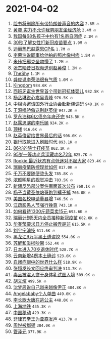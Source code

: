 # 2021-04-02

1. [脸书将删除所有带特朗普声音的内容](https://s.weibo.com/weibo?q=%23%E8%84%B8%E4%B9%A6%E5%B0%86%E5%88%A0%E9%99%A4%E6%89%80%E6%9C%89%E5%B8%A6%E7%89%B9%E6%9C%97%E6%99%AE%E5%A3%B0%E9%9F%B3%E7%9A%84%E5%86%85%E5%AE%B9%23&Refer=top) `2.6M 🔥`
1. [黄奕 实力不允许我男朋友坐经济舱](https://s.weibo.com/weibo?q=%E9%BB%84%E5%A5%95%20%E5%AE%9E%E5%8A%9B%E4%B8%8D%E5%85%81%E8%AE%B8%E6%88%91%E7%94%B7%E6%9C%8B%E5%8F%8B%E5%9D%90%E7%BB%8F%E6%B5%8E%E8%88%B1&Refer=top) `2.4M 🔥`
1. [我国每68名孩子中约有1名患自闭症](https://s.weibo.com/weibo?q=%23%E6%88%91%E5%9B%BD%E6%AF%8F68%E5%90%8D%E5%AD%A9%E5%AD%90%E4%B8%AD%E7%BA%A6%E6%9C%891%E5%90%8D%E6%82%A3%E8%87%AA%E9%97%AD%E7%97%87%23&Refer=top) `2.1M 🔥`
1. [30秒了解女性打新冠疫苗要点](https://s.weibo.com/weibo?q=%2330%E7%A7%92%E4%BA%86%E8%A7%A3%E5%A5%B3%E6%80%A7%E6%89%93%E6%96%B0%E5%86%A0%E7%96%AB%E8%8B%97%E8%A6%81%E7%82%B9%23&Refer=top) `1.9M 🔥`
1. [迪丽热巴赵露思CP名](https://s.weibo.com/weibo?q=%E8%BF%AA%E4%B8%BD%E7%83%AD%E5%B7%B4%E8%B5%B5%E9%9C%B2%E6%80%9DCP%E5%90%8D&Refer=top) `1.7M 🔥`
1. [李荣浩说同事给他拍的照片像村痞](https://s.weibo.com/weibo?q=%E6%9D%8E%E8%8D%A3%E6%B5%A9%E8%AF%B4%E5%90%8C%E4%BA%8B%E7%BB%99%E4%BB%96%E6%8B%8D%E7%9A%84%E7%85%A7%E7%89%87%E5%83%8F%E6%9D%91%E7%97%9E&Refer=top) `1.5M 🔥`
1. [米佧把邢克垒吻懵了](https://s.weibo.com/weibo?q=%23%E7%B1%B3%E4%BD%A7%E6%8A%8A%E9%82%A2%E5%85%8B%E5%9E%92%E5%90%BB%E6%87%B5%E4%BA%86%23&Refer=top) `1.2M 🔥`
1. [张杰晒昔日视频送别赵英俊](https://s.weibo.com/weibo?q=%E5%BC%A0%E6%9D%B0%E6%99%92%E6%98%94%E6%97%A5%E8%A7%86%E9%A2%91%E9%80%81%E5%88%AB%E8%B5%B5%E8%8B%B1%E4%BF%8A&Refer=top) `1.2M 🔥`
1. [TheShy](https://s.weibo.com/weibo?q=TheShy&Refer=top) `1.1M 🔥`
1. [龚俊说李荣浩很有气质](https://s.weibo.com/weibo?q=%23%E9%BE%9A%E4%BF%8A%E8%AF%B4%E6%9D%8E%E8%8D%A3%E6%B5%A9%E5%BE%88%E6%9C%89%E6%B0%94%E8%B4%A8%23&Refer=top) `1.0M 🔥`
1. [Kingdom](https://s.weibo.com/weibo?q=Kingdom&Refer=top) `984.6K 🔥`
1. [西班牙诞生世界首个带新冠抗体婴儿](https://s.weibo.com/weibo?q=%E8%A5%BF%E7%8F%AD%E7%89%99%E8%AF%9E%E7%94%9F%E4%B8%96%E7%95%8C%E9%A6%96%E4%B8%AA%E5%B8%A6%E6%96%B0%E5%86%A0%E6%8A%97%E4%BD%93%E5%A9%B4%E5%84%BF&Refer=top) `982.5K 🔥`
1. [杨丞琳说心疼吴青峰](https://s.weibo.com/weibo?q=%23%E6%9D%A8%E4%B8%9E%E7%90%B3%E8%AF%B4%E5%BF%83%E7%96%BC%E5%90%B4%E9%9D%92%E5%B3%B0%23&Refer=top) `976.5K 🔥`
1. [中棉协邀请国外行业协会赴新疆调研](https://s.weibo.com/weibo?q=%E4%B8%AD%E6%A3%89%E5%8D%8F%E9%82%80%E8%AF%B7%E5%9B%BD%E5%A4%96%E8%A1%8C%E4%B8%9A%E5%8D%8F%E4%BC%9A%E8%B5%B4%E6%96%B0%E7%96%86%E8%B0%83%E7%A0%94&Refer=top) `948.1K 🔥`
1. [王源唱骄傲送别赵英俊](https://s.weibo.com/weibo?q=%23%E7%8E%8B%E6%BA%90%E5%94%B1%E9%AA%84%E5%82%B2%E9%80%81%E5%88%AB%E8%B5%B5%E8%8B%B1%E4%BF%8A%23&Refer=top) `947.3K 🔥`
1. [罗永浩称6亿债务年底还完](https://s.weibo.com/weibo?q=%23%E7%BD%97%E6%B0%B8%E6%B5%A9%E7%A7%B06%E4%BA%BF%E5%80%BA%E5%8A%A1%E5%B9%B4%E5%BA%95%E8%BF%98%E5%AE%8C%23&Refer=top) `943.5K 🔥`
1. [赵露思演的李乐嫣](https://s.weibo.com/weibo?q=%23%E8%B5%B5%E9%9C%B2%E6%80%9D%E6%BC%94%E7%9A%84%E6%9D%8E%E4%B9%90%E5%AB%A3%23&Refer=top) `924.2K 🔥`
1. [顶楼](https://s.weibo.com/weibo?q=%E9%A1%B6%E6%A5%BC&Refer=top) `916.6K 🔥`
1. [赵英俊留给世界最后的话](https://s.weibo.com/weibo?q=%23%E8%B5%B5%E8%8B%B1%E4%BF%8A%E7%95%99%E7%BB%99%E4%B8%96%E7%95%8C%E6%9C%80%E5%90%8E%E7%9A%84%E8%AF%9D%23&Refer=top) `906.0K 🔥`
1. [银行取款进入刷脸时代](https://s.weibo.com/weibo?q=%23%E9%93%B6%E8%A1%8C%E5%8F%96%E6%AC%BE%E8%BF%9B%E5%85%A5%E5%88%B7%E8%84%B8%E6%97%B6%E4%BB%A3%23&Refer=top) `893.1K 🔥`
1. [86岁的院士打疫苗](https://s.weibo.com/weibo?q=%2386%E5%B2%81%E7%9A%84%E9%99%A2%E5%A3%AB%E6%89%93%E7%96%AB%E8%8B%97%23&Refer=top) `862.1K 🔥`
1. [95岁一等功老兵深藏功名72年](https://s.weibo.com/weibo?q=%2395%E5%B2%81%E4%B8%80%E7%AD%89%E5%8A%9F%E8%80%81%E5%85%B5%E6%B7%B1%E8%97%8F%E5%8A%9F%E5%90%8D72%E5%B9%B4%23&Refer=top) `825.7K 🔥`
1. [Rookie 最近状态有点低迷对不起大家](https://s.weibo.com/weibo?q=Rookie%20%E6%9C%80%E8%BF%91%E7%8A%B6%E6%80%81%E6%9C%89%E7%82%B9%E4%BD%8E%E8%BF%B7%E5%AF%B9%E4%B8%8D%E8%B5%B7%E5%A4%A7%E5%AE%B6&Refer=top) `823.4K 🔥`
1. [瑞丽疫情防控现状如何](https://s.weibo.com/weibo?q=%23%E7%91%9E%E4%B8%BD%E7%96%AB%E6%83%85%E9%98%B2%E6%8E%A7%E7%8E%B0%E7%8A%B6%E5%A6%82%E4%BD%95%23&Refer=top) `817.0K 🔥`
1. [千万不要随便烫头发](https://s.weibo.com/weibo?q=%23%E5%8D%83%E4%B8%87%E4%B8%8D%E8%A6%81%E9%9A%8F%E4%BE%BF%E7%83%AB%E5%A4%B4%E5%8F%91%23&Refer=top) `785.8K 🔥`
1. [浓颜明星的视觉冲击](https://s.weibo.com/weibo?q=%23%E6%B5%93%E9%A2%9C%E6%98%8E%E6%98%9F%E7%9A%84%E8%A7%86%E8%A7%89%E5%86%B2%E5%87%BB%23&Refer=top) `783.5K 🔥`
1. [新疆反恐部分案件画面首次公布](https://s.weibo.com/weibo?q=%23%E6%96%B0%E7%96%86%E5%8F%8D%E6%81%90%E9%83%A8%E5%88%86%E6%A1%88%E4%BB%B6%E7%94%BB%E9%9D%A2%E9%A6%96%E6%AC%A1%E5%85%AC%E5%B8%83%23&Refer=top) `768.1K 🔥`
1. [杨子当黄圣依站哥跑到裤子掉](https://s.weibo.com/weibo?q=%23%E6%9D%A8%E5%AD%90%E5%BD%93%E9%BB%84%E5%9C%A3%E4%BE%9D%E7%AB%99%E5%93%A5%E8%B7%91%E5%88%B0%E8%A3%A4%E5%AD%90%E6%8E%89%23&Refer=top) `766.0K 🔥`
1. [美国名校申请量暴增](https://s.weibo.com/weibo?q=%23%E7%BE%8E%E5%9B%BD%E5%90%8D%E6%A0%A1%E7%94%B3%E8%AF%B7%E9%87%8F%E6%9A%B4%E5%A2%9E%23&Refer=top) `746.5K 🔥`
1. [江疏影愚人节强行挽尊](https://s.weibo.com/weibo?q=%23%E6%B1%9F%E7%96%8F%E5%BD%B1%E6%84%9A%E4%BA%BA%E8%8A%82%E5%BC%BA%E8%A1%8C%E6%8C%BD%E5%B0%8A%23&Refer=top) `743.1K 🔥`
1. [如何看待1300斤蔬菜卖15元](https://s.weibo.com/weibo?q=%23%E5%A6%82%E4%BD%95%E7%9C%8B%E5%BE%851300%E6%96%A4%E8%94%AC%E8%8F%9C%E5%8D%9615%E5%85%83%23&Refer=top) `693.6K 🔥`
1. [瑞丽计划5天内全员接种新冠疫苗](https://s.weibo.com/weibo?q=%23%E7%91%9E%E4%B8%BD%E8%AE%A1%E5%88%925%E5%A4%A9%E5%86%85%E5%85%A8%E5%91%98%E6%8E%A5%E7%A7%8D%E6%96%B0%E5%86%A0%E7%96%AB%E8%8B%97%23&Refer=top) `682.0K 🔥`
1. [华春莹要求日方停止搬弄是非](https://s.weibo.com/weibo?q=%23%E5%8D%8E%E6%98%A5%E8%8E%B9%E8%A6%81%E6%B1%82%E6%97%A5%E6%96%B9%E5%81%9C%E6%AD%A2%E6%90%AC%E5%BC%84%E6%98%AF%E9%9D%9E%23&Refer=top) `615.5K 🔥`
1. [刘宇宁演技](https://s.weibo.com/weibo?q=%23%E5%88%98%E5%AE%87%E5%AE%81%E6%BC%94%E6%8A%80%23&Refer=top) `611.6K 🔥`
1. [黑龙江9万平黑土遭盗挖](https://s.weibo.com/weibo?q=%23%E9%BB%91%E9%BE%99%E6%B1%9F9%E4%B8%87%E5%B9%B3%E9%BB%91%E5%9C%9F%E9%81%AD%E7%9B%97%E6%8C%96%23&Refer=top) `554.0K 🔥`
1. [苏醒和奚彬吵架](https://s.weibo.com/weibo?q=%23%E8%8B%8F%E9%86%92%E5%92%8C%E5%A5%9A%E5%BD%AC%E5%90%B5%E6%9E%B6%23&Refer=top) `552.4K 🔥`
1. [日本进入70岁退休时代](https://s.weibo.com/weibo?q=%23%E6%97%A5%E6%9C%AC%E8%BF%9B%E5%85%A570%E5%B2%81%E9%80%80%E4%BC%91%E6%97%B6%E4%BB%A3%23&Refer=top) `528.7K 🔥`
1. [云南新增4例本土确诊](https://s.weibo.com/weibo?q=%23%E4%BA%91%E5%8D%97%E6%96%B0%E5%A2%9E4%E4%BE%8B%E6%9C%AC%E5%9C%9F%E7%A1%AE%E8%AF%8A%23&Refer=top) `523.6K 🔥`
1. [自闭症眼中的世界什么样](https://s.weibo.com/weibo?q=%23%E8%87%AA%E9%97%AD%E7%97%87%E7%9C%BC%E4%B8%AD%E7%9A%84%E4%B8%96%E7%95%8C%E4%BB%80%E4%B9%88%E6%A0%B7%23&Refer=top) `518.9K 🔥`
1. [张恒发长文回应终审判决](https://s.weibo.com/weibo?q=%23%E5%BC%A0%E6%81%92%E5%8F%91%E9%95%BF%E6%96%87%E5%9B%9E%E5%BA%94%E7%BB%88%E5%AE%A1%E5%88%A4%E5%86%B3%23&Refer=top) `513.7K 🔥`
1. [毒品被混入饼干身体乳试图入境](https://s.weibo.com/weibo?q=%23%E6%AF%92%E5%93%81%E8%A2%AB%E6%B7%B7%E5%85%A5%E9%A5%BC%E5%B9%B2%E8%BA%AB%E4%BD%93%E4%B9%B3%E8%AF%95%E5%9B%BE%E5%85%A5%E5%A2%83%23&Refer=top) `509.9K 🔥`
1. [胡文煊](https://s.weibo.com/weibo?q=%E8%83%A1%E6%96%87%E7%85%8A&Refer=top) `499.5K 🔥`
1. [沈梦辰说自己越来越像尹正](https://s.weibo.com/weibo?q=%23%E6%B2%88%E6%A2%A6%E8%BE%B0%E8%AF%B4%E8%87%AA%E5%B7%B1%E8%B6%8A%E6%9D%A5%E8%B6%8A%E5%83%8F%E5%B0%B9%E6%AD%A3%23&Refer=top) `484.8K 🔥`
1. [Angelababy个人单曲](https://s.weibo.com/weibo?q=%23Angelababy%E4%B8%AA%E4%BA%BA%E5%8D%95%E6%9B%B2%23&Refer=top) `449.0K 🔥`
1. [李长歌大唐在逃公主](https://s.weibo.com/weibo?q=%23%E6%9D%8E%E9%95%BF%E6%AD%8C%E5%A4%A7%E5%94%90%E5%9C%A8%E9%80%83%E5%85%AC%E4%B8%BB%23&Refer=top) `448.0K 🔥`
1. [上海地铁](https://s.weibo.com/weibo?q=%E4%B8%8A%E6%B5%B7%E5%9C%B0%E9%93%81&Refer=top) `435.3K 🔥`
1. [中国移动](https://s.weibo.com/weibo?q=%E4%B8%AD%E5%9B%BD%E7%A7%BB%E5%8A%A8&Refer=top) `429.3K 🔥`
1. [菲律宾拳王为亚裔发声](https://s.weibo.com/weibo?q=%E8%8F%B2%E5%BE%8B%E5%AE%BE%E6%8B%B3%E7%8E%8B%E4%B8%BA%E4%BA%9A%E8%A3%94%E5%8F%91%E5%A3%B0&Refer=top) `413.7K 🔥`
1. [周悦被绑架](https://s.weibo.com/weibo?q=%E5%91%A8%E6%82%A6%E8%A2%AB%E7%BB%91%E6%9E%B6&Refer=top) `384.0K 🔥`
1. [管泽元](https://s.weibo.com/weibo?q=%E7%AE%A1%E6%B3%BD%E5%85%83&Refer=top) `377.9K 🔥`
